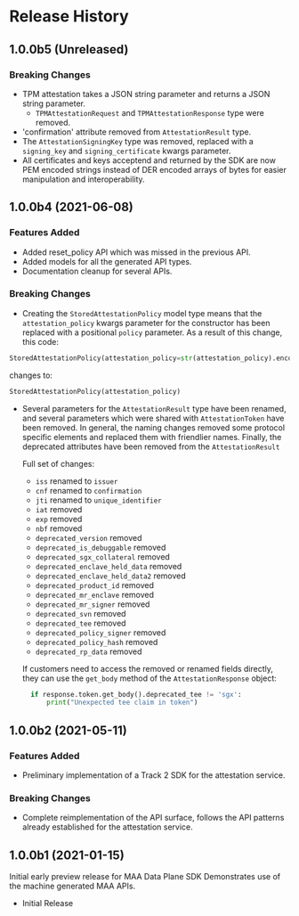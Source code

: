# Release History

## 1.0.0b5 (Unreleased)

### Breaking Changes

- TPM attestation takes a JSON string parameter and returns a JSON string parameter.
  - `TPMAttestationRequest` and `TPMAttestationResponse` type were removed.
- 'confirmation' attribute removed from `AttestationResult` type.
- The `AttestationSigningKey` type was removed, replaced with a `signing_key` and
 `signing_certificate` kwargs parameter.
- All certificates and keys acceptend and returned by the SDK are now PEM encoded
  strings instead of DER encoded arrays of bytes for easier manipulation and
  interoperability.

## 1.0.0b4 (2021-06-08)

### Features Added

- Added reset_policy API which was missed in the previous API.
- Added models for all the generated API types.
- Documentation cleanup for several APIs.

### Breaking Changes

- Creating the `StoredAttestationPolicy` model type means that the `attestation_policy`
    kwargs parameter for the constructor has been replaced with a positional `policy` parameter. As a result of this change, this code:

```python
StoredAttestationPolicy(attestation_policy=str(attestation_policy).encode('utf-8')))
```

changes to:

```python
StoredAttestationPolicy(attestation_policy)
```

- Several parameters for the `AttestationResult` type have been renamed, and
    several parameters which were shared with `AttestationToken` have been
    removed. In general, the naming changes removed some protocol specific
    elements and replaced them with friendlier names. Finally, the deprecated
    attributes have been removed from the `AttestationResult`

    Full set of changes:
  - `iss` renamed to `issuer`
  - `cnf` renamed to `confirmation`
  - `jti` renamed to `unique_identifier`
  - `iat` removed
  - `exp` removed
  - `nbf` removed
  - `deprecated_version` removed
  - `deprecated_is_debuggable` removed
  - `deprecated_sgx_collateral` removed
  - `deprecated_enclave_held_data` removed
  - `deprecated_enclave_held_data2` removed
  - `deprecated_product_id` removed
  - `deprecated_mr_enclave` removed
  - `deprecated_mr_signer` removed
  - `deprecated_svn` removed
  - `deprecated_tee` removed
  - `deprecated_policy_signer` removed
  - `deprecated_policy_hash` removed
  - `deprecated_rp_data` removed

  If customers need to access the removed or renamed fields directly, they can
  use the `get_body` method of the `AttestationResponse` object:

  ```python
    if response.token.get_body().deprecated_tee != 'sgx':
        print("Unexpected tee claim in token")
  ```

## 1.0.0b2 (2021-05-11)

### Features Added

- Preliminary implementation of a Track 2 SDK for the attestation service.

### Breaking Changes

- Complete reimplementation of the API surface, follows the API patterns already
established for the attestation service.

## 1.0.0b1 (2021-01-15)

Initial early preview release for MAA Data Plane SDK
Demonstrates use of the machine generated MAA APIs.

- Initial Release
